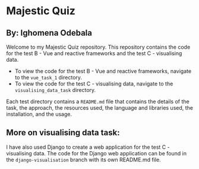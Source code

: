 # Majestic Quiz

## By: Ighomena Odebala

Welcome to my Majestic Quiz repository. This repository contains the code for the test B - Vue and reactive frameworks and the test C - visualising data.

- To view the code for the test B - Vue and reactive frameworks, navigate to the `vue_task_1` directory. 
- To view the code for the test C - visualising data, navigate to the `visualising_data_task` directory.

Each test directory contains a `README.md` file that contains the details of the task, the approach, the resources used, the language and libraries used, the installation, and the usage.

## More on visualising data task:
I have also used Django to create a web application for the test C - visualising data. The code for the Django web application can be found in the `django-visualisation` branch with its own README.md file.
